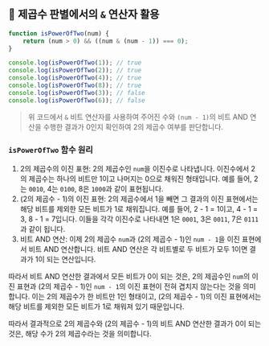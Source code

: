 ## 🛟 제곱수 판별에서의 `&` 연산자 활용

```js
function isPowerOfTwo(num) {
    return (num > 0) && ((num & (num - 1)) === 0);
}

console.log(isPowerOfTwo(1)); // true
console.log(isPowerOfTwo(2)); // true
console.log(isPowerOfTwo(4)); // true
console.log(isPowerOfTwo(8)); // true
console.log(isPowerOfTwo(3)); // false
console.log(isPowerOfTwo(6)); // false
```

>  위 코드에서 `&` 비트 연산자를 사용하여 주어진 수와 `(num - 1)`의 비트 AND 연산을 수행한 결과가 0인지 확인하여 2의 제곱수 여부를 판단합니다.



### `isPowerOfTwo` 함수 원리

1. 2의 제곱수의 이진 표현: 2의 제곱수인 `num`을 이진수로 나타냅니다. 이진수에서 2의 제곱수는 하나의 비트만 1이고 나머지는 0으로 채워진 형태입니다. 예를 들어, 2는 `0010`, 4는 `0100`, 8은 `1000`과 같이 표현됩니다.
2. (2의 제곱수 - 1)의 이진 표현: 2의 제곱수에서 1을 빼면 그 결과의 이진 표현에서는 해당 비트를 제외한 모든 비트가 1로 채워집니다. 예를 들어, 2 - 1 = 1이고, 4 - 1 = 3, 8 - 1 = 7입니다. 이들을 각각 이진수로 나타내면 1은 `0001`, 3은 `0011`, 7은 `0111`과 같이 됩니다.
3. 비트 AND 연산: 이제 2의 제곱수 `num`과 (2의 제곱수 - 1)인 `num - 1`을 이진 표현에서 비트 AND 연산합니다. 비트 AND 연산은 각 비트별로 두 비트가 모두 1이면 결과가 1이 되는 연산입니다.



 따라서 비트 AND 연산한 결과에서 모든 비트가 0이 되는 것은, 2의 제곱수인 `num`의 이진 표현과 (2의 제곱수 - 1)인 `num - 1`의 이진 표현이 전혀 겹치지 않는다는 것을 의미합니다. 이는 2의 제곱수가 한 비트만 1인 형태이고, (2의 제곱수 - 1)의 이진 표현에서는 해당 비트를 제외한 모든 비트가 1로 채워져 있기 때문입니다.



따라서 결과적으로 2의 제곱수와 (2의 제곱수 - 1)의 비트 AND 연산한 결과가 0이 되는 것은, 해당 수가 2의 제곱수라는 것을 의미합니다.